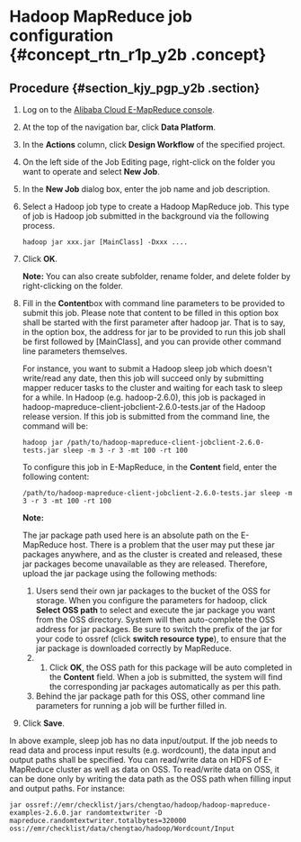 # Hadoop MapReduce job configuration {#concept_rtn_r1p_y2b .concept}

## Procedure {#section_kjy_pgp_y2b .section}

1.  Log on to the [Alibaba Cloud E-MapReduce console](https://emr.console.aliyun.com/?spm=5176.8250060.103.1.48466f55SEaqMe#/cn-hangzhou).
2.  At the top of the navigation bar, click **Data Platform**.
3.  In the **Actions** column, click **Design Workflow** of the specified project.
4.  On the left side of the Job Editing page, right-click on the folder you want to operate and select **New Job**.
5.  In the **New Job** dialog box, enter the job name and job description.
6.  Select a Hadoop job type to create a Hadoop MapReduce job. This type of job is Hadoop job submitted in the background via the following process.

    ```
    hadoop jar xxx.jar [MainClass] -Dxxx ....
    ```

7.  Click **OK**.

    **Note:** You can also create subfolder, rename folder, and delete folder by right-clicking on the folder.

8.  Fill in the **Content**box with command line parameters to be provided to submit this job. Please note that content to be filled in this option box shall be started with the first parameter after hadoop jar. That is to say, in the option box, the address for jar to be provided to run this job shall be first followed by \[MainClass\], and you can provide other command line parameters themselves.

    For instance, you want to submit a Hadoop sleep job which doesn't write/read any date, then this job will succeed only by submitting mapper reducer tasks to the cluster and waiting for each task to sleep for a while. In Hadoop \(e.g. hadoop-2.6.0\), this job is packaged in hadoop-mapreduce-client-jobclient-2.6.0-tests.jar of the Hadoop release version. If this job is submitted from the command line, the command will be:

    ```
    hadoop jar /path/to/hadoop-mapreduce-client-jobclient-2.6.0-tests.jar sleep -m 3 -r 3 -mt 100 -rt 100
    ```

    To configure this job in E-MapReduce, in the **Content** field, enter the following content:

    ```
    /path/to/hadoop-mapreduce-client-jobclient-2.6.0-tests.jar sleep -m 3 -r 3 -mt 100 -rt 100
    ```

    **Note:** 

    The jar package path used here is an absolute path on the E-MapReduce host. There is a problem that the user may put these jar packages anywhere, and as the cluster is created and released, these jar packages become unavailable as they are released. Therefore, upload the jar package using the following methods:

    1.  Users send their own jar packages to the bucket of the OSS for storage. When you configure the parameters for hadoop, click **Select OSS path** to select and execute the jar package you want from the OSS directory. System will then auto-complete the OSS address for jar packages. Be sure to switch the prefix of the jar for your code to ossref \(click **switch resource type**\), to ensure that the jar package is downloaded correctly by MapReduce.
    2.  1. Click **OK**, the OSS path for this package will be auto completed in the **Content** field. When a job is submitted, the system will find the corresponding jar packages automatically as per this path.
    3.  Behind the jar package path for this OSS, other command line parameters for running a job will be further filled in.
9.  Click **Save**.

In above example, sleep job has no data input/output. If the job needs to read data and process input results \(e.g. wordcount\), the data input and output paths shall be specified. You can read/write data on HDFS of E-MapReduce cluster as well as data on OSS. To read/write data on OSS, it can be done only by writing the data path as the OSS path when filling input and output paths. For instance:

```
jar ossref://emr/checklist/jars/chengtao/hadoop/hadoop-mapreduce-examples-2.6.0.jar randomtextwriter -D mapreduce.randomtextwriter.totalbytes=320000 oss://emr/checklist/data/chengtao/hadoop/Wordcount/Input
```

